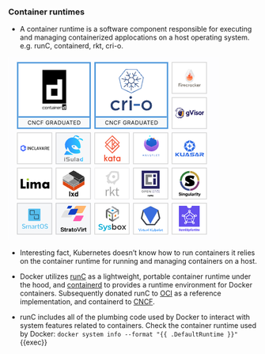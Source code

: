 
### Container runtimes

* A container runtime is a software component responsible for executing and managing containerized applocations on a host operating system. e.g. runC, containerd, rkt, cri-o.

![Scan results](./assets/container_runtimes.png)

* Interesting fact, Kubernetes doesn’t know how to run containers it relies on the container runtime for running and managing containers on a host.

* Docker utilizes [runC](https://github.com/opencontainers/runc) as a lightweight, portable container runtime under the hood, and [containerd](https://containerd.io/) to provides a runtime environment for Docker containers.
Subsequently donated runC to [OCI](https://opencontainers.org/about/overview/) as a reference implementation, and containerd to [CNCF](https://www.cncf.io/projects/containerd/).

* runC includes all of the plumbing code used by Docker to interact with system features related to containers. Check the container runtime used by Docker: `docker system info --format "{{ .DefaultRuntime }}"`{{exec}}
